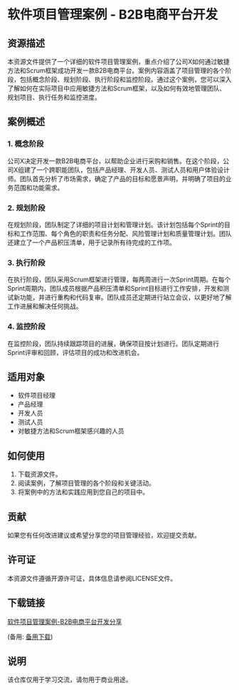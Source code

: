 # 软件项目管理案例 - B2B电商平台开发

## 资源描述

本资源文件提供了一个详细的软件项目管理案例，重点介绍了公司X如何通过敏捷方法和Scrum框架成功开发一款B2B电商平台。案例内容涵盖了项目管理的各个阶段，包括概念阶段、规划阶段、执行阶段和监控阶段。通过这个案例，您可以深入了解如何在实际项目中应用敏捷方法和Scrum框架，以及如何有效地管理团队、规划项目、执行任务和监控进度。

## 案例概述

### 1. 概念阶段

公司X决定开发一款B2B电商平台，以帮助企业进行采购和销售。在这个阶段，公司X组建了一个跨职能团队，包括产品经理、开发人员、测试人员和用户体验设计师。团队首先分析了市场需求，确定了产品的目标和愿景声明，并明确了项目的业务范围和功能需求。

### 2. 规划阶段

在规划阶段，团队制定了详细的项目计划和管理计划。该计划包括每个Sprint的目标和工作范围、每个角色的职责和任务分配、风险管理计划和质量管理计划。团队还建立了一个产品积压清单，用于记录所有待完成的工作项。

### 3. 执行阶段

在执行阶段，团队采用Scrum框架进行管理，每两周进行一次Sprint周期。在每个Sprint周期内，团队成员根据产品积压清单和Sprint目标进行工作安排，开发和测试新功能，并进行重构和代码复审。团队成员还定期进行站立会议，以更好地了解工作进展和解决任何挑战。

### 4. 监控阶段

在监控阶段，团队持续跟踪项目的进展，确保项目按计划进行。团队定期进行Sprint评审和回顾，评估项目的成功和改进机会。

## 适用对象

- 软件项目经理
- 产品经理
- 开发人员
- 测试人员
- 对敏捷方法和Scrum框架感兴趣的人员

## 如何使用

1. 下载资源文件。
2. 阅读案例，了解项目管理的各个阶段和关键活动。
3. 将案例中的方法和实践应用到您自己的项目中。

## 贡献

如果您有任何改进建议或希望分享您的项目管理经验，欢迎提交贡献。

## 许可证

本资源文件遵循开源许可证，具体信息请参阅LICENSE文件。

## 下载链接
[软件项目管理案例-B2B电商平台开发分享](https://pan.quark.cn/s/7a7f66e85cc7) 

(备用: [备用下载](https://pan.baidu.com/s/1yFgu-a0zGRYdjoiBy9ej8A?pwd=1234))

## 说明

该仓库仅用于学习交流，请勿用于商业用途。
